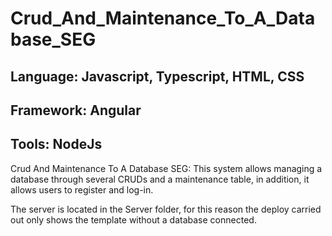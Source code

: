 # Crud_And_Maintenance_To_A_Database_SEG

## Language: Javascript, Typescript, HTML, CSS
## Framework: Angular
## Tools: NodeJs

Crud And Maintenance To A Database SEG: This system allows managing a database through several CRUDs and a maintenance table, in addition, 
it allows users to register and log-in.

The server is located in the Server folder, for this reason the deploy carried out only shows the template without a database connected.
